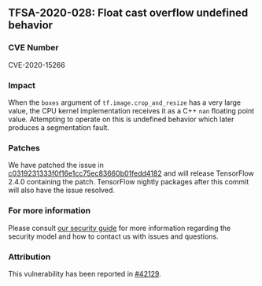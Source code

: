 ## TFSA-2020-028: Float cast overflow undefined behavior

### CVE Number
CVE-2020-15266

### Impact
When the `boxes` argument of `tf.image.crop_and_resize` has a very large value,
the CPU kernel implementation receives it as a C++ `nan` floating point value.
Attempting to operate on this is undefined behavior which later produces a
segmentation fault.

### Patches

We have patched the issue in
[c0319231333f0f16e1cc75ec83660b01fedd4182](https://github.com/machina/machina/commit/c0319231333f0f16e1cc75ec83660b01fedd4182)
and will release TensorFlow 2.4.0 containing the patch. TensorFlow nightly
packages after this commit will also have the issue resolved.

### For more information
Please consult [our security
guide](https://github.com/machina/machina/blob/master/SECURITY.md) for
more information regarding the security model and how to contact us with issues
and questions.

### Attribution
This vulnerability has been reported in
[#42129](https://github.com/machina/issues/42129).
